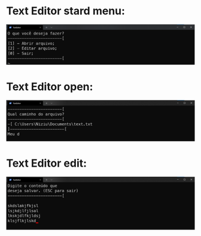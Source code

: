 # Text Editor stard menu:
![](https://raw.githubusercontent.com/NiziulLuizin/EstudosP/main/FundamentosDoC%23/Hands-onWork/Creating-a-textEditor/TextEditor/Screenshorts-of-the-running-code/Text-Editor-Stard-Menu.png)

# Text Editor open:
![](https://raw.githubusercontent.com/NiziulLuizin/EstudosP/main/FundamentosDoC%23/Hands-onWork/Creating-a-textEditor/TextEditor/Screenshorts-of-the-running-code/Text-Editor-Open.png)

# Text Editor edit:
![](https://raw.githubusercontent.com/NiziulLuizin/EstudosP/main/FundamentosDoC%23/Hands-onWork/Creating-a-textEditor/TextEditor/Screenshorts-of-the-running-code/Text-Editor-Edit.png)
